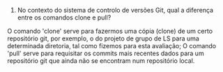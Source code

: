 1. No contexto do sistema de controlo de versões Git, qual a diferença entre os comandos clone e pull?

O comando 'clone' serve para fazermos uma cópia (clone) de um certo repositório git, por exemplo,
o do projeto de grupo de LS para uma determinada diretoria, tal como fizemos para esta avaliação;
O comando 'pull' serve para requisitar os commits mais recentes dados para um repositório git que ainda
não se encontram num repositório local.